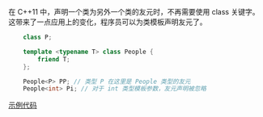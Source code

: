 
在 C++11 中，声明一个类为另外一个类的友元时，不再需要使用 class 关键字。这带来了一点应用上的变化，程序员可以为类模板声明友元了。
```c++
    class P;

    template <typename T> class People {
        friend T;
    };

    People<P> PP; // 类型 P 在这里是 People 类型的友元
    People<int> Pi; // 对于 int 类型模板参数，友元声明被忽略
```

[示例代码](t/12_friend.cpp)
